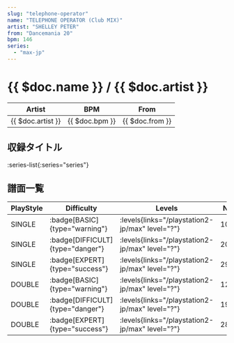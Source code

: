 ```yaml
---
slug: "telephone-operator"
name: "TELEPHONE OPERATOR (Club MIX)"
artist: "SHELLEY PETER"
from: "Dancemania 20"
bpm: 146
series:
  - "max-jp"
---
```


# {{ $doc.name }} / {{ $doc.artist }}

|Artist|BPM|From|
|------|---|----|
|{{ $doc.artist }}|{{ $doc.bpm }}|{{ $doc.from }}|

## 収録タイトル

:series-list{:series="series"}

## 譜面一覧

|PlayStyle|Difficulty|Levels|Notes|Movie|
|---------|----------|------|-----|-----|
|SINGLE| :badge[BASIC]{type="warning"}| :levels{links="/playstation2-jp/max" level="?"}|109/8||
|SINGLE| :badge[DIFFICULT]{type="danger"}| :levels{links="/playstation2-jp/max" level="?"}|208/7||
|SINGLE| :badge[EXPERT]{type="success"}| :levels{links="/playstation2-jp/max" level="?"}|297/4||
|DOUBLE| :badge[BASIC]{type="warning"}| :levels{links="/playstation2-jp/max" level="?"}|123/2||
|DOUBLE| :badge[DIFFICULT]{type="danger"}| :levels{links="/playstation2-jp/max" level="?"}|196/2||
|DOUBLE| :badge[EXPERT]{type="success"}| :levels{links="/playstation2-jp/max" level="?"}|284/11||
